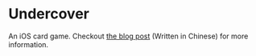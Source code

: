 # Undercover

An iOS card game. Checkout [the blog post](http://zhuanlan.zhihu.com/Jacinth/19738343) (Written in Chinese) for more information.

